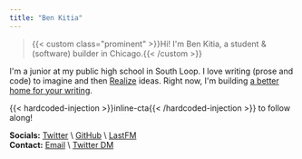 ```yaml
---
title: "Ben Kitia"
---
```


> {{< custom class="prominent" >}}Hi! I'm Ben Kitia, a student & (software) builder in Chicago.{{< /custom >}}

I'm a junior at my public high school in South Loop. I love writing (prose and code) to imagine and then [Realize](/Realize.pdf) ideas. Right now, I'm building [a better home for your writing](https://pubnent.com).

{{< hardcoded-injection >}}inline-cta{{< /hardcoded-injection >}} to follow along!

**Socials:** [Twitter](https://twitter.com/benkitia)  \  [GitHub](https://github.com/benkitia)  \  [LastFM](https://last.fm/benkitia)  
**Contact:** [Email](https://url.kitia.net/email)  \  [Twitter DM](https://twitter.com/messages/compose?recipient_id=1188270454303277056)
